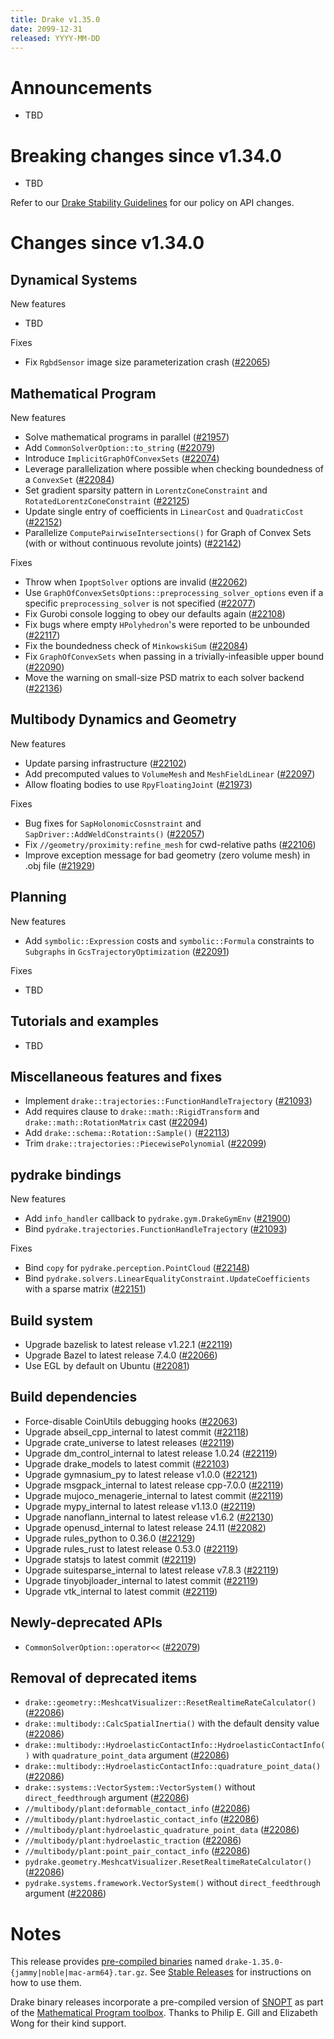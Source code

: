 ```yaml
---
title: Drake v1.35.0
date: 2099-12-31
released: YYYY-MM-DD
---
```


# Announcements

* TBD

# Breaking changes since v1.34.0

* TBD

Refer to our [Drake Stability Guidelines](/stable.html) for our policy
on API changes.

# Changes since v1.34.0

## Dynamical Systems

<!-- <relnotes for systems go here> -->

New features

* TBD

Fixes

* Fix `RgbdSensor` image size parameterization crash ([#22065][_#22065])

## Mathematical Program

<!-- <relnotes for solvers go here> -->

New features

* Solve mathematical programs in parallel ([#21957][_#21957])
* Add `CommonSolverOption::to_string` ([#22079][_#22079])
* Introduce `ImplicitGraphOfConvexSets` ([#22074][_#22074])
* Leverage parallelization where possible when checking boundedness of a `ConvexSet` ([#22084][_#22084])
* Set gradient sparsity pattern in `LorentzConeConstraint` and `RotatedLorentzConeConstraint` ([#22125][_#22125])
* Update single entry of coefficients in `LinearCost` and `QuadraticCost` ([#22152][_#22152])
* Parallelize `ComputePairwiseIntersections()` for Graph of Convex Sets (with or without continuous revolute joints) ([#22142][_#22142])

Fixes

* Throw when `IpoptSolver` options are invalid ([#22062][_#22062])
* Use `GraphOfConvexSetsOptions::preprocessing_solver_options` even if a specific `preprocessing_solver` is not specified ([#22077][_#22077])
* Fix Gurobi console logging to obey our defaults again ([#22108][_#22108])
* Fix bugs where empty `HPolyhedron`'s were reported to be unbounded ([#22117][_#22117])
* Fix the boundedness check of `MinkowskiSum` ([#22084][_#22084]) 
* Fix `GraphOfConvexSets` when passing in a trivially-infeasible upper bound ([#22090][_#22090])
* Move the warning on small-size PSD matrix to each solver backend ([#22136][_#22136])

## Multibody Dynamics and Geometry

<!-- <relnotes for geometry,multibody go here> -->

New features

* Update parsing infrastructure ([#22102][_#22102])
* Add precomputed values to `VolumeMesh` and `MeshFieldLinear` ([#22097][_#22097])
* Allow floating bodies to use `RpyFloatingJoint` ([#21973][_#21973])

Fixes

* Bug fixes for `SapHolonomicCosnstraint` and `SapDriver::AddWeldConstraints()` ([#22057][_#22057])
* Fix `//geometry/proximity:refine_mesh` for cwd-relative paths ([#22106][_#22106])  
* Improve exception message for bad geometry (zero volume mesh) in .obj file ([#21929][_#21929])

## Planning

<!-- <relnotes for planning go here> -->

New features

* Add `symbolic::Expression` costs and `symbolic::Formula` constraints to `Subgraphs` in `GcsTrajectoryOptimization` ([#22091][_#22091])

Fixes

* TBD

## Tutorials and examples

<!-- <relnotes for examples,tutorials go here> -->

* TBD

## Miscellaneous features and fixes

<!-- <relnotes for common,math,lcm,lcmtypes,manipulation,perception,visualization go here> -->

* Implement `drake::trajectories::FunctionHandleTrajectory` ([#21093][_#21093])
* Add requires clause to `drake::math::RigidTransform` and `drake::math::RotationMatrix` cast ([#22094][_#22094])
* Add `drake::schema::Rotation::Sample()` ([#22113][_#22113])
* Trim `drake::trajectories::PiecewisePolynomial` ([#22099][_#22099])


## pydrake bindings

<!-- <relnotes for bindings go here> -->

New features

* Add `info_handler` callback to `pydrake.gym.DrakeGymEnv` ([#21900][_#21900])
* Bind `pydrake.trajectories.FunctionHandleTrajectory` ([#21093][_#21093])

Fixes

* Bind `copy` for `pydrake.perception.PointCloud` ([#22148][_#22148])
* Bind `pydrake.solvers.LinearEqualityConstraint.UpdateCoefficients` with a sparse matrix ([#22151][_#22151])

## Build system

<!-- <relnotes for cmake,doc,setup,third_party,tools go here> -->

* Upgrade bazelisk to latest release v1.22.1 ([#22119][_#22119])
* Upgrade Bazel to latest release 7.4.0 ([#22066][_#22066])
* Use EGL by default on Ubuntu ([#22081][_#22081])

## Build dependencies

<!-- <relnotes for workspace go here> -->

* Force-disable CoinUtils debugging hooks ([#22063][_#22063])
* Upgrade abseil_cpp_internal to latest commit ([#22118][_#22118])
* Upgrade crate_universe to latest releases ([#22119][_#22119])
* Upgrade dm_control_internal to latest release 1.0.24 ([#22119][_#22119])
* Upgrade drake_models to latest commit ([#22103][_#22103])
* Upgrade gymnasium_py to latest release v1.0.0 ([#22121][_#22121])
* Upgrade msgpack_internal to latest release cpp-7.0.0 ([#22119][_#22119])
* Upgrade mujoco_menagerie_internal to latest commit ([#22119][_#22119])
* Upgrade mypy_internal to latest release v1.13.0 ([#22119][_#22119])
* Upgrade nanoflann_internal to latest release v1.6.2 ([#22130][_#22130])
* Upgrade openusd_internal to latest release 24.11 ([#22082][_#22082])
* Upgrade rules_python to 0.36.0 ([#22129][_#22129])
* Upgrade rules_rust to latest release 0.53.0 ([#22119][_#22119])
* Upgrade statsjs to latest commit ([#22119][_#22119])
* Upgrade suitesparse_internal to latest release v7.8.3 ([#22119][_#22119])
* Upgrade tinyobjloader_internal to latest commit ([#22119][_#22119])
* Upgrade vtk_internal to latest commit ([#22119][_#22119])

## Newly-deprecated APIs

* `CommonSolverOption::operator<<` ([#22079][_#22079])

## Removal of deprecated items

* `drake::geometry::MeshcatVisualizer::ResetRealtimeRateCalculator()` ([#22086][_#22086])
* `drake::multibody::CalcSpatialInertia()` with the default density value ([#22086][_#22086])
* `drake::multibody::HydroelasticContactInfo::HydroelasticContactInfo()` with `quadrature_point_data` argument ([#22086][_#22086])
* `drake::multibody::HydroelasticContactInfo::quadrature_point_data()` ([#22086][_#22086])
* `drake::systems::VectorSystem::VectorSystem()` without `direct_feedthrough` argument ([#22086][_#22086])
* `//multibody/plant:deformable_contact_info` ([#22086][_#22086])
* `//multibody/plant:hydroelastic_contact_info` ([#22086][_#22086])
* `//multibody/plant:hydroelastic_quadrature_point_data` ([#22086][_#22086])
* `//multibody/plant:hydroelastic_traction` ([#22086][_#22086])
* `//multibody/plant:point_pair_contact_info` ([#22086][_#22086])
* `pydrake.geometry.MeshcatVisualizer.ResetRealtimeRateCalculator()` ([#22086][_#22086])
* `pydrake.systems.framework.VectorSystem()` without `direct_feedthrough` argument ([#22086][_#22086])

# Notes


This release provides [pre-compiled binaries](https://github.com/RobotLocomotion/drake/releases/tag/v1.35.0) named
``drake-1.35.0-{jammy|noble|mac-arm64}.tar.gz``. See [Stable Releases](/from_binary.html#stable-releases) for instructions on how to use them.

Drake binary releases incorporate a pre-compiled version of [SNOPT](https://ccom.ucsd.edu/~optimizers/solvers/snopt/) as part of the
[Mathematical Program toolbox](https://drake.mit.edu/doxygen_cxx/group__solvers.html). Thanks to
Philip E. Gill and Elizabeth Wong for their kind support.

<!-- <begin issue links> -->
[_#21093]: https://github.com/RobotLocomotion/drake/pull/21093
[_#21900]: https://github.com/RobotLocomotion/drake/pull/21900
[_#21929]: https://github.com/RobotLocomotion/drake/pull/21929
[_#21957]: https://github.com/RobotLocomotion/drake/pull/21957
[_#21973]: https://github.com/RobotLocomotion/drake/pull/21973
[_#22057]: https://github.com/RobotLocomotion/drake/pull/22057
[_#22062]: https://github.com/RobotLocomotion/drake/pull/22062
[_#22063]: https://github.com/RobotLocomotion/drake/pull/22063
[_#22065]: https://github.com/RobotLocomotion/drake/pull/22065
[_#22066]: https://github.com/RobotLocomotion/drake/pull/22066
[_#22074]: https://github.com/RobotLocomotion/drake/pull/22074
[_#22077]: https://github.com/RobotLocomotion/drake/pull/22077
[_#22079]: https://github.com/RobotLocomotion/drake/pull/22079
[_#22081]: https://github.com/RobotLocomotion/drake/pull/22081
[_#22082]: https://github.com/RobotLocomotion/drake/pull/22082
[_#22084]: https://github.com/RobotLocomotion/drake/pull/22084
[_#22086]: https://github.com/RobotLocomotion/drake/pull/22086
[_#22090]: https://github.com/RobotLocomotion/drake/pull/22090
[_#22091]: https://github.com/RobotLocomotion/drake/pull/22091
[_#22094]: https://github.com/RobotLocomotion/drake/pull/22094
[_#22097]: https://github.com/RobotLocomotion/drake/pull/22097
[_#22099]: https://github.com/RobotLocomotion/drake/pull/22099
[_#22102]: https://github.com/RobotLocomotion/drake/pull/22102
[_#22103]: https://github.com/RobotLocomotion/drake/pull/22103
[_#22106]: https://github.com/RobotLocomotion/drake/pull/22106
[_#22108]: https://github.com/RobotLocomotion/drake/pull/22108
[_#22113]: https://github.com/RobotLocomotion/drake/pull/22113
[_#22117]: https://github.com/RobotLocomotion/drake/pull/22117
[_#22118]: https://github.com/RobotLocomotion/drake/pull/22118
[_#22119]: https://github.com/RobotLocomotion/drake/pull/22119
[_#22121]: https://github.com/RobotLocomotion/drake/pull/22121
[_#22125]: https://github.com/RobotLocomotion/drake/pull/22125
[_#22129]: https://github.com/RobotLocomotion/drake/pull/22129
[_#22130]: https://github.com/RobotLocomotion/drake/pull/22130
[_#22136]: https://github.com/RobotLocomotion/drake/pull/22136
[_#22142]: https://github.com/RobotLocomotion/drake/pull/22142
[_#22148]: https://github.com/RobotLocomotion/drake/pull/22148
[_#22151]: https://github.com/RobotLocomotion/drake/pull/22151
[_#22152]: https://github.com/RobotLocomotion/drake/pull/22152
<!-- <end issue links> -->

<!--
  Current oldest_commit a60c85e9e3fd51ebc8ccba84f7a218e111b54d33 (exclusive).
  Current newest_commit ef733746fdba5576a13e9c6341ce06ddd403c4a8 (inclusive).
-->
